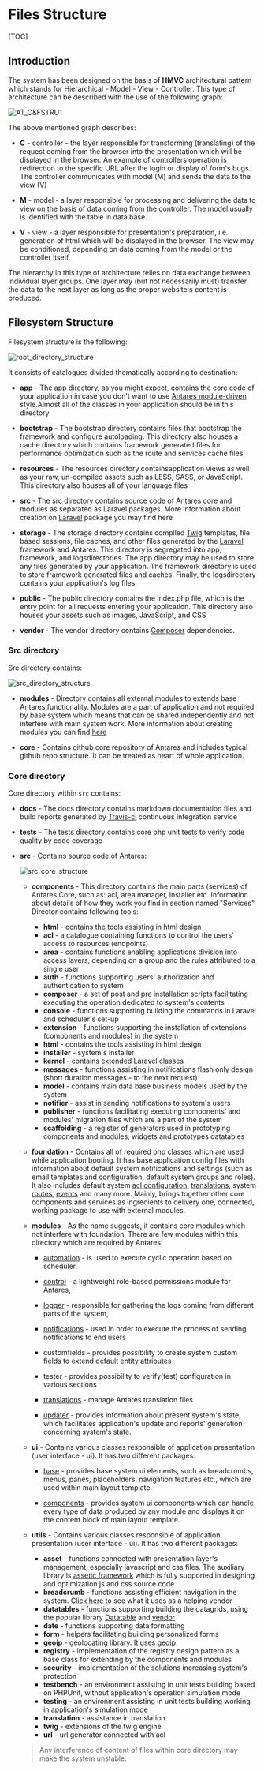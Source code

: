 # Files Structure  

[TOC]

## Introduction  
 
The system has been designed on the basis of **HMVC** architectural pattern which stands for Hierarchical - Model - View - Controller. This type of architecture can be described with the use of the following graph:

  ![AT_C&FSTRU1](../img/docs/antares_concepts/core_and_files_structure/AT_C&FSTRU1.PNG)
  
The above mentioned graph describes:

* **C** - controller - the layer responsible for transforming (translating) of the request coming from the browser into the presentation which will be displayed in the browser. An example of controllers operation is redirection to the specific URL after the login or display of form's bugs. The controller communicates with model (M) and sends the data to the view (V)

* **M** - model - a layer responsible for processing and delivering the data to view on the basis of data coming from the controller. The model usually is identified with the table in data base.

* **V** - view - a layer responsible for presentation's preparation, i.e. generation of html which will be displayed in the browser. The view may be conditioned, depending on data coming from the model or the controller itself.

The hierarchy in this type of architecture relies on data exchange between individual layer groups. One layer may (but not necessarily must) transfer the data to the next layer as long as the proper website's content is produced.  

## Filesystem Structure  

Filesystem structure is the following:

  ![root_directory_structure](../img/docs/antares_concepts/core_and_files_structure/root_directory_structure.PNG)
  
It consists of catalogues divided thematically according to destination:

* **app** - The app directory, as you might expect, contains the core code of your application​ in case you don't want to use [Antares ​​module-driven](components_&_modules.md)​ ​​style​.​ ​Almost all of the classes in your application​ ​should be ​​in this directory

* **bootstrap** - The bootstrap directory contains files that bootstrap the framework and configure autoloading. This directory also houses a cache directory which contains framework generated files for performance optimization such as the route and services cache files

* **resources** - ​The resources directory contains​ ​application​​ views as well as your raw, un-compiled assets such as LESS, SASS, or JavaScript. This directory also houses all of your language files

* **src** - ​The src directory contains source code of Antares core and modules as separated as Laravel packages. More information about creation on [Laravel](https://laravel.com/docs/5.4/) package you may find here

* **storage** - The storage directory contains compiled​ [Twig](https://twig.sensiolabs.org/) templates, file based sessions, file caches, and other files generated by the​ [Laravel](https://laravel.com/docs/5.4/) ​framework​ ​and Antares. This directory is segregated into app, framework, and logsdirectories. The app directory may be used to store any files generated by your application. The framework directory is used to store framework generated files and caches. Finally, the logsdirectory contains your application's log files

* **public** - The public directory contains the index.php file, which is the entry point for all requests entering your application. This directory also houses your assets such as images, JavaScript, and CSS

* **vendor** - The vendor directory contains [Composer](https://getcomposer.org/doc/00-intro.md) dependencies.

### Src directory

Src directory contains:
  
  ![src_directory_structure](../img/docs/antares_concepts/core_and_files_structure/src_directory_structure.PNG)
  
* **modules** -  Directory contains all external modules to extends base Antares functionality. Modules are a part of application and not required by base system which means that can be shared independently and not interfere with main system work. More information about creating modules you can find [here](../antares_concepts/components_&_modules.md) 

* **core** - Contains github core repository of Antares and includes typical github repo structure. It can be treated as heart of whole application.

### Core directory
 
 Core directory within `src` contains: 
 
   * **docs** - The docs directory contains markdown documentation files and build reports generated by [Travis-ci](https://travis-ci.org/) continuous integration service
    
   * **tests** - The tests directory contains core php unit tests to verify code quality by code coverage
    
   * **src** - Contains source code of Antares:
    
       ![src_core_structure](../img/docs/antares_concepts/core_and_files_structure/src_core_structure.PNG)
       
       * **components** - This directory contains the main parts (services) of Antares Core, such as: acl, area manager, installer etc.  Information about details of how they work you find in section named "Services". Director contains following tools:
           
           * **html** - contains the tools assisting in html design
           * **acl** - a catalogue containing functions to control the users' access to resources (endpoints)
           * **area** - contains functions enabling applications division into access layers, depending on a group and the rules attributed to a single user
           * **auth** - functions supporting users' authorization and authentication to system
           * **composer** - a set of post and pre installation scripts facilitating executing the operation dedicated to system's contents
           * **console** - functions supporting building the commands in Laravel and scheduler's set-up
           * **extension** - functions supporting the installation of extensions (components and modules) in the system
           * **html** - contains the tools assisting in html design
           * **installer** - system's installer
           * **kernel** - contains extended Laravel classes
           * **messages** - functions assisting in notifications flash only design (short duration messages - to the next request)
           * **model** - contains main data base business models used by the system
           * **notifier** - assist in sending notifications to system's users
           * **publisher** - functions facilitating executing components' and modules' migration files which are a part of the system           
           * **scaffolding** - a register of generators used in prototyping components and modules, widgets and prototypes datatables                                        
       
       * **foundation** - Contains all of required php classes which are used while application booting. It has base application config files with information about default system notifications and settings (such as email templates and configuration, default system groups and roles). 
       It also includes default system [acl configuration](../services/auth_and_acl.md), [translations](../services/translator.md), system [routes](../modules_development/routing.md), [events](../services/events.md) and many more. Mainly, brings together other core components and services as ingredients to delivery one, connected, working package to use with external modules.
       
       * **modules** - As the name suggests, it contains core modules which not interfere with foundation. There are few modules within this directory which are required by Antares:      
       
           * [automation](../core_modules/automation.md) - is used to execute cyclic operation based on scheduler,
           
           * [control](../core_modules/control.md) - a lightweight role-based permissions module for Antares,
           
           * [logger](../core_modules/logger.md) - responsible for gathering the logs coming from different parts of the system,
           
           * [notifications](../core_modules/notifications.md) - used in order to execute the process of sending notifications to end users
           
           * customfields - provides possibility to create system custom fields to extend default entity attributes
           
           * tester - provides possibility to verify(test) configuration in various sections
           
           * [translations](../core_modules/translations.md) - manage Antares translation files
           
           * [updater](../core_modules/updater.md) - provides information about present system's state, which facilitates application's update and reports' generation concerning system's state.
           
       * **ui** - Contains various classes responsible of application presentation (user interface - ui). It has two different packages:
            
           * [base](../antares_concepts/ui_structure.md) - provides base system ui elements, such as breadcrumbs, menus, panes, placeholders, navigation features etc., which are used within main layout template.
              
           * [components](../modules_development/views_and_ui_components.md) - provides system ui components which can handle every type of data produced by any module and displays it on the content block of main layout template.
                    
       * **utils** - Contains various classes responsible of application presentation (user interface - ui). It has two different packages:
            
           * **asset** - functions connected with presentation layer's management, especially javascript and css files. The auxiliary library is [assetic framework](https://github.com/kriswallsmith/assetic) which is fully supported in designing and optimization js and css source code                    
           * **breadcrumb** - functions assisting efficient navigation in the system. [Click here](https://github.com/davejamesmiller/laravel-breadcrumbs) to see what it uses as a helping vendor           
           * **datatables** - functions supporting building the datagrids, using the popular library [Datatable](https://datatables.net/) and [vendor](http://datatables.yajrabox.com)           
           * **date** - functions supporting data formatting           
           * **form** - helpers facilitating building personalized forms           
           * **geoip** - geolocating library. It uses [geoip](https://github.com/Torann/laravel-geoip)
           * **registry** - implementation of the registry design pattern as a base class for extending by the components and modules
           * **security** - implementation of the solutions increasing system's protection           
           * **testbench** - an environment assisting in unit tests building based on PHPUnit, without application's operation simulation mode            
           * **testing** - an environment assisting in unit tests building working in application's simulation mode                      
           * **translation** - assistance in translation           
           * **twig** - extensions of the twig engine           
           * **url** - url generator connected with acl
                      
          
        > Any interference of content of files within core directory may make the system unstable.
       
        